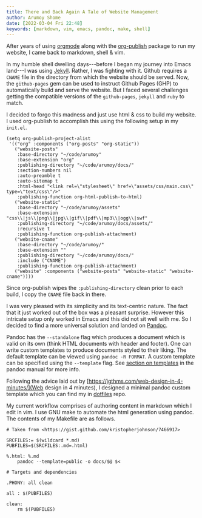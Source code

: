 ```yaml
---
title: There and Back Again A Tale of Website Management
author: Arumoy Shome
date: [2022-03-04 Fri 22:48]
keywords: [markdown, vim, emacs, pandoc, make, shell]
---
```


After years of using [orgmode](https://orgmode.org) along with the
[org-publish](https://orgmode.org/worg/org-tutorials/org-publish-html-tutorial.html)
package to run my website, I came back to markdown, shell & vim.

In my humble shell dwelling days---before I began my journey into
Emacs land---I was using [Jekyll](https://jekyllrb.com/). Rather,
I was fighting with it. Github requires a `CNAME` file in the
directory from which the website should be served. Now, the
`github-pages` gem can be used to instruct Github Pages (GHP) to
automatically build and serve the website. But I faced several
challenges getting the compatible versions of the `github-pages`,
`jekyll` and `ruby` to match.

I decided to forgo this madness and just use html & css to build my
website. I used org-publish to accomplish this using the following
setup in my `init.el`.

```elisp
(setq org-publish-project-alist
 '(("org" :components ("org-posts" "org-static"))
   ("website-posts"
    :base-directory "~/code/arumoy"
    :base-extension "org"
    :publishing-directory "~/code/arumoy/docs/"
    :section-numbers nil
    :auto-preamble t
    :auto-sitemap t
    :html-head "<link rel=\"stylesheet\" href=\"assets/css/main.css\" type=\"text/css\"/>"
    :publishing-function org-html-publish-to-html)
   ("website-static"
    :base-directory "~/code/arumoy/assets"
    :base-extension "css\\|js\\|png\\|jpg\\|gif\\|pdf\\|mp3\\|ogg\\|swf"
    :publishing-directory "~/code/arumoy/docs/assets/"
    :recursive t
    :publishing-function org-publish-attachment)
   ("website-cname"
    :base-directory "~/code/arumoy/"
    :base-extension ""
    :publishing-directory "~/code/arumoy/docs/"
    :include ("CNAME")
    :publishing-function org-publish-attachment)
   ("website" :components ("website-posts" "website-static" "website-cname"))))
```

Since org-publish wipes the `:publishing-directory` clean prior to
each build, I copy the `CNAME` file back in there.

I was very pleased with its simplicity and its text-centric
nature. The fact that it just worked out of the box was a pleasant
surprise. However this intricate setup only worked in Emacs and this
did not sit well with me. So I decided to find a more universal
solution and landed on [Pandoc](https://pandoc.org/).

Pandoc has the `--standalone` flag which produces a document which is
valid on its own (think HTML documents with header and footer). One
can write custom templates to produce documents styled to their
liking. The default template can be viewed using `pandoc -R FORMAT`.
A custom template can be specified using the `--template` flag. See
[section on templates](https://pandoc.org/MANUAL.html#templates) in
the pandoc manual for more info.

Following the advice laid out by
[https://jgthms.com/web-design-in-4-minutes/](Web design in
4 minutes), I designed a minimal pandoc custom template which you can
find my in [dotfiles](https://github.com/arumoy-shome/dotfiles) repo.

My current workflow comprises of authoring content in markdown which
I edit in vim. I use GNU make to automate the html generation using
pandoc. The contents of my Makefile are as follows.

```make
# Taken from <https://gist.github.com/kristopherjohnson/7466917>

SRCFILES:= $(wildcard *.md)
PUBFILES=$(SRCFILES:.md=.html)

%.html: %.md
	pandoc --template=public -o docs/$@ $<

# Targets and dependencies

.PHONY: all clean

all : $(PUBFILES)

clean:
	rm $(PUBFILES)
```
